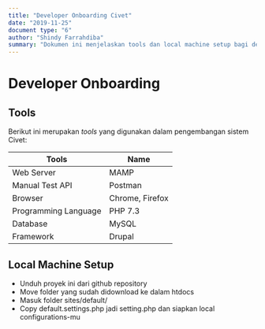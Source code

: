 ```yaml
---
title: "Developer Onboarding Civet"
date: "2019-11-25"
document type: "6"
author: "Shindy Farrahdiba"
summary: "Dokumen ini menjelaskan tools dan local machine setup bagi developer baru"
---
```


# Developer Onboarding

## Tools

Berikut ini merupakan *tools* yang digunakan dalam pengembangan sistem Civet:

| **Tools**                | **Name**            |
| -------------------- | --------------- |
| Web Server           | MAMP            |
| Manual Test API      | Postman         |
| Browser              | Chrome, Firefox |
| Programming Language | PHP 7.3          |
| Database             | MySQL           |
| Framework            | Drupal          |

## Local Machine Setup

- Unduh proyek ini dari github repository  
- Move folder yang sudah didownload ke dalam htdocs
- Masuk folder sites/default/
- Copy default.settings.php  jadi setting.php dan siapkan local configurations-mu